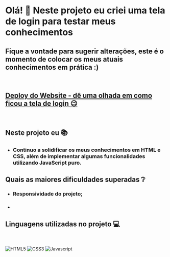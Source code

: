
# Olá! :raising_hand: Neste projeto eu criei uma tela de login para testar meus conhecimentos

## Fique a vontade para sugerir alterações, este é o momento de colocar os meus atuais conhecimentos em prática :)
<br>

## [Deploy do Website - dê uma olhada em como ficou a tela de login :wink: ](https://mpnmateus.github.io/telalogin/)
<br>

## Neste projeto eu :books:
- ### Continuo a solidificar os meus conhecimentos em HTML e CSS, além de implementar algumas funcionalidades utilizando JavaScript puro.

## Quais as maiores dificuldades superadas :grey_question:

- ### Responsividade do projeto;
- ###

## Linguagens utilizadas no projeto :computer:
<br>

![HTML5](https://img.shields.io/badge/HTML5-E34F26?style=for-the-badge&logo=html5&logoColor=white)
![CSS3](https://img.shields.io/badge/CSS3-1572B6?style=for-the-badge&logo=css3&logoColor=white)
![Javascript](https://img.shields.io/badge/JavaScript-F7DF1E?style=for-the-badge&logo=javascript&logoColor=black)

<br>




